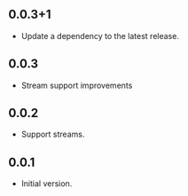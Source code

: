 ## 0.0.3+1

 - Update a dependency to the latest release.

## 0.0.3

- Stream support improvements

## 0.0.2

- Support streams.

## 0.0.1

- Initial version.
